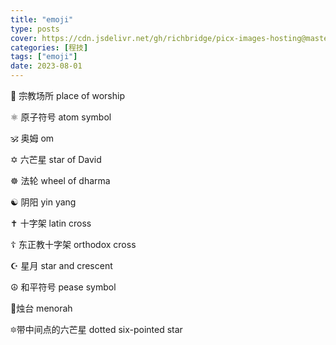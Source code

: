 ```yaml
---
title: "emoji"
type: posts
cover: https://cdn.jsdelivr.net/gh/richbridge/picx-images-hosting@master/thumbnail/程技.jpg
categories: [程技]
tags: ["emoji"]
date: 2023-08-01
---
```

🛐 宗教场所 place of worship

⚛️ 原子符号 atom symbol

🕉️ 奥姆 om

✡️ 六芒星 star of David

☸️ 法轮 wheel of dharma

☯️ 阴阳 yin yang

✝️ 十字架 latin cross

☦️ 东正教十字架 orthodox cross

☪️ 星月 star and crescent

☮️ 和平符号 pease symbol

🕎烛台 menorah

🔯带中间点的六芒星 dotted six-pointed star